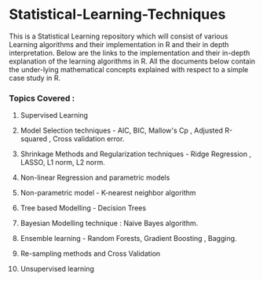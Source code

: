 # Statistical-Learning-Techniques

This is a Statistical Learning repository which will consist of various Learning algorithms and their implementation in R 
and their in depth interpretation. Below are the links to the implementation and their in-depth explanation of the learning algorithms in R. All the documents below contain the under-lying mathematical concepts explained with respect to a simple case study in R.


### Topics Covered :

1) Supervised Learning

2) Model Selection techniques - AIC, BIC, Mallow's Cp ,  Adjusted R-squared ,  Cross validation error.

3) Shrinkage Methods and Regularization techniques - Ridge Regression , LASSO, L1 norm, L2 norm.

4) Non-linear Regression and parametric models

5) Non-parametric model - K-nearest neighbor algorithm

6) Tree based Modelling - Decision Trees

7) Bayesian Modelling technique : Naive Bayes algorithm.

8) Ensemble learning - Random Forests, Gradient Boosting , Bagging.

9) Re-sampling methods and Cross Validation 

10) Unsupervised learning


